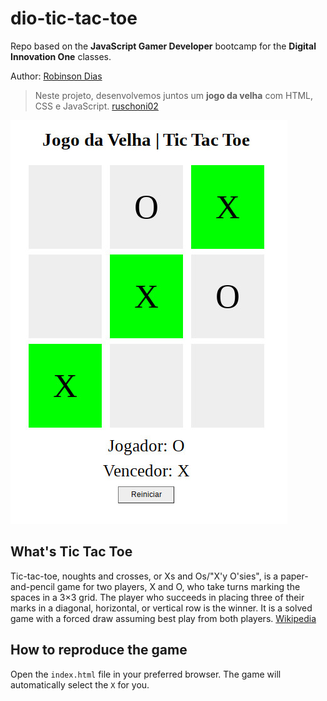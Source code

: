 # dio-tic-tac-toe

Repo based on the **JavaScript Gamer Developer** bootcamp for the **Digital Innovation One** classes.

Author: [Robinson Dias](https://github.com/robinson-1985)

> Neste projeto, desenvolvemos juntos um **jogo da velha** com HTML, CSS e JavaScript. [ruschoni02](https://github.com/ruschoni02)

![screenshot](screenshot.jpg?raw=true "screenshot")

## What's Tic Tac Toe

Tic-tac-toe, noughts and crosses, or Xs and Os/"X'y O'sies", is a paper-and-pencil game for two players, X and O, who take turns marking the spaces in a 3×3 grid. The player who succeeds in placing three of their marks in a diagonal, horizontal, or vertical row is the winner. It is a solved game with a forced draw assuming best play from both players. [Wikipedia](https://en.wikipedia.org/wiki/Tic-tac-toe)

## How to reproduce the game

Open the `index.html` file in your preferred browser. The game will automatically select the `X` for you.
